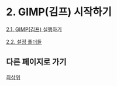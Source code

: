 # 2. GIMP(김프) 시작하기
[2.1. GIMP(김프) 실행하기](./02-01-running-gimp.md)

[2.2. 설정 폴더들](./02-02-configuration-folders.md)

## 다른 페이지로 가기
[최상위](./00-home.md)
